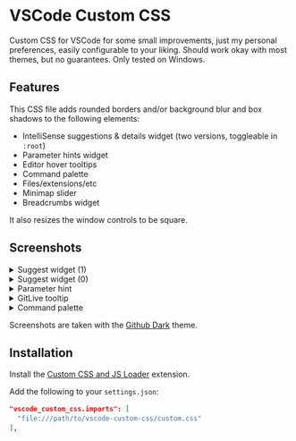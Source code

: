 # VSCode Custom CSS

Custom CSS for VSCode for some small improvements, just my personal preferences, easily configurable to your liking. Should work okay with most themes, but no guarantees. Only tested on Windows.

## Features

This CSS file adds rounded borders and/or background blur and box shadows to the following elements:

-  IntelliSense suggestions & details widget (two versions, toggleable in `:root`)
-  Parameter hints widget
-  Editor hover tooltips
-  Command palette
-  Files/extensions/etc
-  Minimap slider
-  Breadcrumbs widget

It also resizes the window controls to be square.

## Screenshots

<details>
  <summary>Suggest widget (1)</summary>

![Suggest Widget (1)](/screenshots/suggest-widget-1.png)

</details>

<details>
  <summary>Suggest widget (0)</summary>

![Suggest Widget (0)](/screenshots/suggest-widget-0.png)

</details>

<details>
  <summary>Parameter hint</summary>

![Parameter hint](/screenshots/tooltip.png)

</details>

<details>
  <summary>GitLive tooltip</summary>

![GitLive tooltip](/screenshots/gitlive-tooltip.png)

</details>

<details>
  <summary>Command palette</summary>

![Command palette](/screenshots/command-palette.png)

</details>

Screenshots are taken with the [Github Dark](https://marketplace.visualstudio.com/items?itemName=GitHub.github-vscode-theme) theme.

## Installation

Install the [Custom CSS and JS Loader](https://marketplace.visualstudio.com/items?itemName=be5invis.vscode-custom-css) extension.

Add the following to your `settings.json`:

```json
"vscode_custom_css.imports": [
  "file:///path/to/vscode-custom-css/custom.css"
],
```
